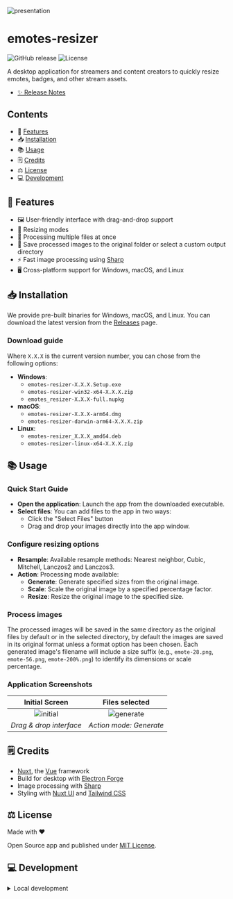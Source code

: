 ![presentation](https://github.com/user-attachments/assets/b3ce0973-15e3-4ed4-98e9-93e52db7a6fb)

# emotes-resizer

![GitHub release](https://img.shields.io/github/v/release/Yizack/emotes-resizer)
![License](https://img.shields.io/github/license/Yizack/emotes-resizer)

A desktop application for streamers and content creators to quickly resize emotes, badges, and other stream assets.

- [✨ Release Notes](CHANGELOG.md)

## Contents

- 🚀 [Features](#features)
- 📥 [Installation](#installation)
- 📚 [Usage](#usage)
- 🗒️ [Credits](#credits)
- ⚖️ [License](#license)
- 💻 [Development](#development)

## <a name="features">🚀 Features</a>

- 🖼️ User-friendly interface with drag-and-drop support
- 📐 Resizing modes
- 💾 Processing multiple files at once
- 📂 Save processed images to the original folder or select a custom output directory
- ⚡ Fast image processing using [Sharp](https://sharp.pixelplumbing.com/)
- 🖥️ Cross-platform support for Windows, macOS, and Linux

## <a name="installation">📥 Installation</a>

We provide pre-built binaries for Windows, macOS, and Linux. You can download the latest version from the [Releases](https://github.com/Yizack/emotes-resizer/releases) page.

### Download guide

Where `X.X.X` is the current version number, you can chose from the following options:

- **Windows**:
  - `emotes-resizer-X.X.X.Setup.exe`
  - `emotes-resizer-win32-x64-X.X.X.zip`
  - `emotes_resizer-X.X.X-full.nupkg`
- **macOS**:
  - `emotes-resizer-X.X.X-arm64.dmg`
  - `emotes-resizer-darwin-arm64-X.X.X.zip`
- **Linux**:
  - `emotes-resizer_X.X.X_amd64.deb`
  - `emotes-resizer-linux-x64-X.X.X.zip`

## <a name="usage">📚 Usage</a>

### Quick Start Guide

- **Open the application**: Launch the app from the downloaded executable.
- **Select files**: You can add files to the app in two ways:
  - Click the "Select Files" button
  - Drag and drop your images directly into the app window.

### Configure resizing options

- **Resample**: Available resample methods: Nearest neighbor, Cubic, Mitchell, Lanczos2 and Lanczos3.
- **Action**: Processing mode available:
  - **Generate**: Generate specified sizes from the original image.
  - **Scale**: Scale the original image by a specified percentage factor.
  - **Resize**: Resize the original image to the specified size.

### Process images

The processed images will be saved in the same directory as the original files by default or in the selected directory, by default the images are saved in its original format unless a format option has been chosen. Each generated image's filename will include a size suffix (e.g., `emote-28.png`, `emote-56.png`, `emote-200%.png`) to identify its dimensions or scale percentage.

### Application Screenshots

| Initial Screen | Files selected |
|:---:|:---:|
| ![initial](https://github.com/user-attachments/assets/c8ad3151-4713-43a8-bee7-f64327712999) | ![generate](https://github.com/user-attachments/assets/f259a420-84ef-40f7-8176-99c35732b0b0) |
| *Drag & drop interface* | *Action mode: Generate* |
  
## <a name="credits">🗒️ Credits</a>

- [Nuxt](https://nuxt.com/), the [Vue](https://vuejs.org/) framework
- Build for desktop with [Electron Forge](https://www.electronforge.io/)
- Image processing with [Sharp](https://sharp.pixelplumbing.com/)
- Styling with [Nuxt UI](https://ui.nuxt.com/) and [Tailwind CSS](https://tailwindcss.com/)

## <a name="license">⚖️ License</a>

Made with ❤️

Open Source app and published under [MIT License](LICENSE).

## <a name="development">💻 Development</a>

<details>
  <summary>Local development</summary>

### Install, lint, and typecheck
```sh
# Install dependencies
pnpm install

# Run ESLint
npm run lint

# Run typecheck
npm run test:types
```

### Run the application in development mode

```sh
# Run Nuxt + Electron app in development mode
npm run dev
```

### Build the application for production:

```sh
# Build Nuxt app
npm run generate

# Make distributable packages
npm run make

# (or run both in one command)
# npm run build
```
</details>
